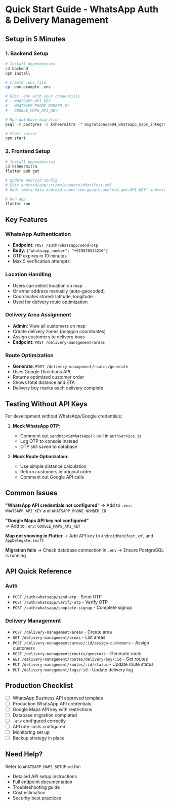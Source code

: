 # Quick Start Guide - WhatsApp Auth & Delivery Management

## Setup in 5 Minutes

### 1. Backend Setup

```bash
# Install dependencies
cd backend
npm install

# Create .env file
cp .env.example .env

# Edit .env with your credentials:
# - WHATSAPP_API_KEY
# - WHATSAPP_PHONE_NUMBER_ID  
# - GOOGLE_MAPS_API_KEY

# Run database migration
psql -U postgres -d ksheermitra -f migrations/004_whatsapp_maps_integration.sql

# Start server
npm start
```

### 2. Frontend Setup

```bash
# Install dependencies
cd ksheermitra
flutter pub get

# Update Android config
# Edit android/app/src/main/AndroidManifest.xml
# Add: <meta-data android:name="com.google.android.geo.API_KEY" android:value="YOUR_KEY"/>

# Run app
flutter run
```

## Key Features

### WhatsApp Authentication
- **Endpoint**: `POST /auth/whatsapp/send-otp`
- **Body**: `{"whatsapp_number": "+919876543210"}`
- OTP expires in 10 minutes
- Max 5 verification attempts

### Location Handling
- Users can select location on map
- Or enter address manually (auto-geocoded)
- Coordinates stored: latitude, longitude
- Used for delivery route optimization

### Delivery Area Assignment
- **Admin**: View all customers on map
- Create delivery zones (polygon coordinates)
- Assign customers to delivery boys
- **Endpoint**: `POST /delivery-management/areas`

### Route Optimization
- **Generate**: `POST /delivery-management/routes/generate`
- Uses Google Directions API
- Returns optimized customer order
- Shows total distance and ETA
- Delivery boy marks each delivery complete

## Testing Without API Keys

For development without WhatsApp/Google credentials:

1. **Mock WhatsApp OTP**:
   - Comment out `sendOtpViaWhatsApp()` call in `authService.js`
   - Log OTP to console instead
   - OTP still saved to database

2. **Mock Route Optimization**:
   - Use simple distance calculation
   - Return customers in original order
   - Comment out Google API calls

## Common Issues

**"WhatsApp API credentials not configured"**
→ Add to `.env`: `WHATSAPP_API_KEY` and `WHATSAPP_PHONE_NUMBER_ID`

**"Google Maps API key not configured"**  
→ Add to `.env`: `GOOGLE_MAPS_API_KEY`

**Map not showing in Flutter**
→ Add API key to `AndroidManifest.xml` and `AppDelegate.swift`

**Migration fails**
→ Check database connection in `.env`
→ Ensure PostgreSQL is running

## API Quick Reference

### Auth
- `POST /auth/whatsapp/send-otp` - Send OTP
- `POST /auth/whatsapp/verify-otp` - Verify OTP  
- `POST /auth/whatsapp/complete-signup` - Complete signup

### Delivery Management
- `POST /delivery-management/areas` - Create area
- `GET /delivery-management/areas` - List areas
- `POST /delivery-management/areas/:id/assign-customers` - Assign customers
- `POST /delivery-management/routes/generate` - Generate route
- `GET /delivery-management/routes/delivery-boy/:id` - Get routes
- `PUT /delivery-management/routes/:id/status` - Update route status
- `PUT /delivery-management/logs/:id` - Update delivery log

## Production Checklist

- [ ] WhatsApp Business API approved template
- [ ] Production WhatsApp API credentials  
- [ ] Google Maps API key with restrictions
- [ ] Database migration completed
- [ ] `.env` configured correctly
- [ ] API rate limits configured
- [ ] Monitoring set up
- [ ] Backup strategy in place

## Need Help?

Refer to `WHATSAPP_MAPS_SETUP.md` for:
- Detailed API setup instructions
- Full endpoint documentation
- Troubleshooting guide
- Cost estimation
- Security best practices
